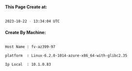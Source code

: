 
   
#### This Page Create at:

```bash

2023-10-22 - 13:34:04 UTC

```

#### Create By Machine:

```bash

Host Name : fv-az399-97

platform  : Linux-6.2.0-1014-azure-x86_64-with-glibc2.35

Ip Local  : 10.1.0.83

```

